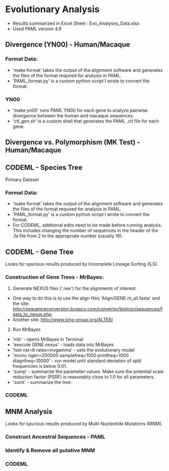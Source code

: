 # Evolutionary Analysis

- Results summarized in Excel Sheet : Evo_Analyses_Data.xlsx
- Used PAML version 4.8

## Divergence (YN00) - Human/Macaque

### Format Data:
- 'make format' takes the output of the alignment software and generates the files of the format required for analysis in PAML.  
- 'PAML_format.py' is a custom python script I wrote to convert the format.

### YN00
- 'make yn00'  runs PAML YN00 for each gene to analyze pairwise divergence between the human and macaque sequences.
- 'ctl_gen.sh' is a custom shell that generates the PAML .ctl file for each gene.

## Divergence vs. Polymorphism (MK Test) - Human/Macaque


## CODEML - Species Tree
Primary Dataset
### Format Data:
- 'make format' takes the output of the alignment software and generates the files of the format required for analysis in PAML.  
- 'PAML_format.py' is a custom python script I wrote to convert the format.
- For CODEML, additional edits need to be made before running analysis.  This includes changing the number of sequences in the header of the .fa file from 2 to the appropriate number (usually 16).

## CODEML - Gene Tree
Looks for spurious results produced by Incomplete Lineage Sorting (ILS).
### Construction of Gene Trees - MrBayes:
1.  Generate NEXUS files ('.nex') for the alignments of interest.
- One way to do this is to use the align files 'Align/GENE.nt_ali.fasta' and the site: http://sequenceconversion.bugaco.com/converter/biology/sequences/fasta_to_nexus.php
- Another site: http://www.sing-group.org/ALTER/
2. Run MrBayes
- 'mb' - opens MrBayes in Terminal
- 'execute GENE.nexus' - loads data into MrBayes
- 'lset nst=6 rates=invgamma' - sets the evolutionary model
- 'mcmc ngen=200000 samplefreq=1000 printfreq=1000 diagnfreq=10000' - run model until standard deviation of split frequencies is below 0.01.
- 'sump' - summarize the parameter values. Make sure the potential scale reduction factor (PSRF) is reasonably close to 1.0 for all parameters.
- 'sumt' - summarize the tree.

### CODEML


## MNM Analysis
Looks for spurious results produced by Multi-Nucleotide Mutations (MNM).
### Construct Ancestral Sequences - PAML

### Identify & Remove all putative MNM

### CODEML


